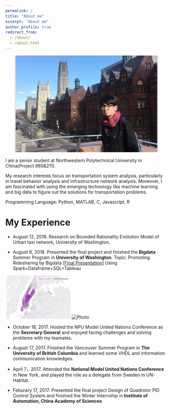 ```yaml
---
permalink: /
title: "About me"
excerpt: "About me"
author_profile: true
redirect_from: 
  - /about/
  - /about.html
---
```


<p align="center">
  <img src="https://github.com/RevCre/keningsun.github.io/blob/master/images/keninginCU.png?raw=true" alt="Photo" style="width: 450px;"/> 
</p>


I am a senior student at Northwestern Polytechnical University in China(Project 985&211).
 
My research interests focus on transportation system analysis, particularly in travel behavior analysis and infrastructure network analysis. Moreover, I am fascinated with using the emerging technology like machine learning and big data to figure out the solutions for transportation problems.

Programming Language: Python, MATLAB, C, Javascript, R

My Experience 
======


- August 12, 2018. Research on Bounded Rationality Evolution Model of Urban taxi network, University of Washington.   

- August 9, 2018. Presented the final project and finished the **Bigdata** Summer Program in **University of Washington**.
Topic: Promoting Ridesharing by Bigdata <a href="https://github.com/RevCre/keningsun.github.io/blob/master/files/UW-final%20presentation.pptx?raw=true">[Final Presentation]</a> Using Spark+Dataframe+SQL+Tableau

<p>
  <img src="https://github.com/RevCre/keningsun.github.io/blob/master/images/uwbigdata-pre1.JPG?raw=true" alt="Photo" style="width: 200px;"/> 
  <img src="https://github.com/RevCre/keningsun.github.io/blob/master/images/uwbigdata-pre2.JPG?raw=true" alt="Photo" style="width: 200px;"/>
</p>
 



- October 18, 2017. Hosted the NPU Model United Nations Conference as the **Secretary General** and enjoyed facing challenges and solving problems with my teamates.

- August 17, 2017. Finished the Vancouver Summer Program in **The University of British Columbia** and learned some VHDL and  information communication knowledges.

- April 7，2017. Attended the **National Model United Nations Conference** in New York, and played the role as a delegate from Sweden in UN-Habitat.  

- Feburary 17, 2017. Presented the final project Design of Quadrotor PID Control System and finished the Winter Internship in **Institute of Automation, China Academy of Sciences** 






